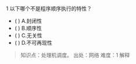 1
以下哪个不是程序顺序执行的特性？
- ( ) A.封闭性 
- ( ) B.顺序性 
- ( ) C.无关性 
- ( ) D.不可再现性

> 知识点：处理机调度。
> 出处：网络
> 难度：1
> 解释
